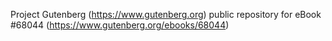 Project Gutenberg (https://www.gutenberg.org) public repository for
eBook #68044 (https://www.gutenberg.org/ebooks/68044)
